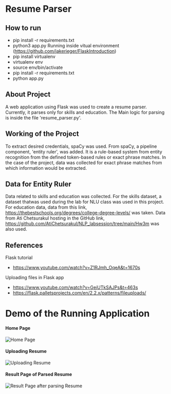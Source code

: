 # Resume Parser
## How to run
- pip install -r requirements.txt
- python3 app.py 
Running inside vitual environment (https://github.com/jakerieger/FlaskIntroduction)
- pip install virtualenv
- virtualenv env
- source env/bin/activate
- pip install -r requirements.txt
- python app.py

## About Project
A web application using Flask was used to create a resume parser. Currently, it parses
only for skills and education. The Main logic for parsing is inside the file 'resume_parser.py'.

## Working of the Project
To extract desired credentials, spaCy was used. From spaCy, a pipeline component, 'entity ruler', was added. It is a rule-based system from entity
recognition from the defined token-based rules or exact phrase matches. In the case of the project, data was collected for exact phrase matches
from which information would be extracted. 

## Data for Entity Ruler
Data related to skills and education was collected. For the skills dataset, a dataset thatwas used during the lab for NLU class was used in this project. 
For education data, data from this link, https://thebestschools.org/degrees/college-degree-levels/ was taken. Data from Ati Chetsurakul hosting in the 
GitHub link, https://github.com/AtiChetsurakul/NLP_labsession/tree/main/Hw3m was also used.

## References
Flask tutorial
- https://www.youtube.com/watch?v=Z1RJmh_OqeA&t=1670s

Uploading files in Flask app
- https://www.youtube.com/watch?v=GeiUTkSAJPs&t=463s
- https://flask.palletsprojects.com/en/2.2.x/patterns/fileuploads/


# Demo of the Running Application
#### Home Page
![Home Page](https://user-images.githubusercontent.com/28766535/217636557-ca806336-5af8-4baa-85e3-1f8945b09a94.png)

#### Uploading Resume
![Uploading Resume ](https://user-images.githubusercontent.com/28766535/217636892-c518c628-0cee-4eac-b825-3be33f819658.png)

#### Result Page of Parsed Resume 
![Result Page after parsing Resume](https://user-images.githubusercontent.com/28766535/217636972-a1afda82-8f41-4d58-b33c-769fe1723769.png)
